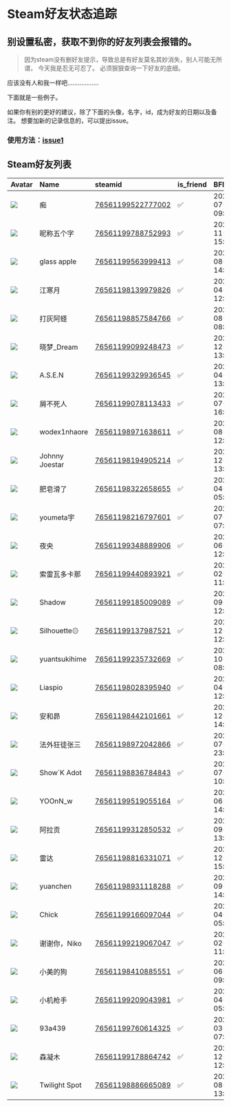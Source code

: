 # Steam好友状态追踪
## 别设置私密，获取不到你的好友列表会报错的。

> 因为steam没有删好友提示，导致总是有好友莫名其妙消失，别人可能无所谓，
> 今天我是忍无可忍了。 必须狠狠查询一下好友的底细。

应该没有人和我一样吧………………

下面就是一些例子。

如果你有别的更好的建议，除了下面的头像，名字，id，成为好友的日期以及备注。 想要加新的记录信息的，可以提出issue。

### 使用方法：[issue1](https://github.com/systemannounce/SteamFriends/issues/1)



## Steam好友列表
| Avatar                                                                            | Name           | steamid                                                                     | is_friend   | BFD                 | removed_time   | Remark   |
|:----------------------------------------------------------------------------------|:---------------|:----------------------------------------------------------------------------|:------------|:--------------------|:---------------|:---------|
| ![](https://avatars.steamstatic.com/f2d6c6c805ce9302e49733e3dc81abe92430abf0.jpg) | 痴              | [76561199522777002](https://steamcommunity.com/profiles/76561199522777002/) | ✅           | 2023-07-20 09:55:51 |                |          |
| ![](https://avatars.steamstatic.com/e1dde7fe207a397634580d4755f7890ccf24ddd7.jpg) | 昵称五个字          | [76561199788752993](https://steamcommunity.com/profiles/76561199788752993/) | ✅           | 2024-11-23 15:15:43 |                |          |
| ![](https://avatars.steamstatic.com/5e9d837072a931f1aa54f92200f885fec7767c78.jpg) | glass apple    | [76561199563999413](https://steamcommunity.com/profiles/76561199563999413/) | ✅           | 2025-08-09 14:11:54 |                |          |
| ![](https://avatars.steamstatic.com/278c8978d6987f486190170963d7b86c46084292.jpg) | 江寒月            | [76561198139979826](https://steamcommunity.com/profiles/76561198139979826/) | ✅           | 2025-04-24 12:59:52 |                |          |
| ![](https://avatars.steamstatic.com/14fa45d90d1774068441651602af9b2de61890b4.jpg) | 打灰阿蛏           | [76561198857584766](https://steamcommunity.com/profiles/76561198857584766/) | ✅           | 2023-08-21 08:43:35 |                |          |
| ![](https://avatars.steamstatic.com/3f5e9daea59216d7fe13df4e031d3537580e5e21.jpg) | 晓梦_Dream       | [76561199099248473](https://steamcommunity.com/profiles/76561199099248473/) | ✅           | 2023-12-09 13:11:52 |                |          |
| ![](https://avatars.steamstatic.com/ed334ef12fcaefdfb69c12c328c7280fdbf017d3.jpg) | A.S.E.N        | [76561199329936545](https://steamcommunity.com/profiles/76561199329936545/) | ✅           | 2024-04-12 13:53:47 |                |          |
| ![](https://avatars.steamstatic.com/6f92cef11feebc370f25eb6c0e36daff3379fa01.jpg) | 屑不死人           | [76561199078113433](https://steamcommunity.com/profiles/76561199078113433/) | ✅           | 2021-07-12 16:52:13 |                |          |
| ![](https://avatars.steamstatic.com/e5ef44d957eed050f65925083c0c563734e977c1.jpg) | wodex1nhaore   | [76561198971638611](https://steamcommunity.com/profiles/76561198971638611/) | ✅           | 2023-08-25 12:47:31 |                |          |
| ![](https://avatars.steamstatic.com/ce03b9a8c7f4f4f1dd8c9f88d84c1abdb1421638.jpg) | Johnny Joestar | [76561198194905214](https://steamcommunity.com/profiles/76561198194905214/) | ✅           | 2023-12-09 13:13:53 |                |          |
| ![](https://avatars.steamstatic.com/8b94dbac7af078bcf68b46ed7f07412615b59756.jpg) | 肥皂滑了           | [76561198322658655](https://steamcommunity.com/profiles/76561198322658655/) | ✅           | 2024-04-13 05:09:22 |                |          |
| ![](https://avatars.steamstatic.com/ae3624efee29ed79e60ee5643b93108c368dacc7.jpg) | youmeta宇       | [76561198216797601](https://steamcommunity.com/profiles/76561198216797601/) | ✅           | 2025-07-15 07:51:25 |                |          |
| ![](https://avatars.steamstatic.com/7077f4e83f66a62f922537e5cfd5987cdfdac8bb.jpg) | 夜央             | [76561199348889906](https://steamcommunity.com/profiles/76561199348889906/) | ✅           | 2025-06-16 12:39:22 |                |          |
| ![](https://avatars.steamstatic.com/2c18010a3d4bca2a7df1d3445f0e40244dd43688.jpg) | 索雷瓦多卡那         | [76561199440893921](https://steamcommunity.com/profiles/76561199440893921/) | ✅           | 2025-02-23 11:25:34 |                |          |
| ![](https://avatars.steamstatic.com/3e555224ae8683d9dc8fe4e053a9c3a77374ebcd.jpg) | Shadow         | [76561199185009089](https://steamcommunity.com/profiles/76561199185009089/) | ✅           | 2023-09-16 12:49:13 |                |          |
| ![](https://avatars.steamstatic.com/f67df7e8ec034e0c1dbe6bf6011ba079e561f08d.jpg) | Silhouette۞    | [76561199137987521](https://steamcommunity.com/profiles/76561199137987521/) | ✅           | 2024-12-08 12:42:29 |                |          |
| ![](https://avatars.steamstatic.com/dc966d7f5cb5154f2d5cbdb3bb0cd24b7084f46f.jpg) | yuantsukihime  | [76561199235732669](https://steamcommunity.com/profiles/76561199235732669/) | ✅           | 2024-10-07 08:52:15 |                |          |
| ![](https://avatars.steamstatic.com/5bbec8cc42033aca42d02a2c8e5b7a04daf39a5f.jpg) | Liaspio        | [76561198028395940](https://steamcommunity.com/profiles/76561198028395940/) | ✅           | 2025-04-24 12:28:31 |                |          |
| ![](https://avatars.steamstatic.com/70e4792b508267b87dfcf24e559ecbe7c483021d.jpg) | 安和昴            | [76561198442101661](https://steamcommunity.com/profiles/76561198442101661/) | ✅           | 2023-12-31 14:26:51 |                |          |
| ![](https://avatars.steamstatic.com/f46a7ef0f2d3cb1c5c83d33525b17924963b28d8.jpg) | 法外狂徒张三         | [76561198972042866](https://steamcommunity.com/profiles/76561198972042866/) | ✅           | 2025-07-06 23:39:35 |                |          |
| ![](https://avatars.steamstatic.com/042f139d03b688960e99d9d66c4c06a8a7dc6542.jpg) | Show`K Adot    | [76561198836784843](https://steamcommunity.com/profiles/76561198836784843/) | ✅           | 2025-07-15 10:49:57 |                |          |
| ![](https://avatars.steamstatic.com/b1964f3661bd8f8bfa4d2994b1317ccf12ca763e.jpg) | YOOnN_w        | [76561199519055164](https://steamcommunity.com/profiles/76561199519055164/) | ✅           | 2023-06-22 14:17:32 |                |          |
| ![](https://avatars.steamstatic.com/36ba15a7c51a90088c5c7d0a81ab68b5705b0fb2.jpg) | 阿拉贡            | [76561199312850532](https://steamcommunity.com/profiles/76561199312850532/) | ✅           | 2023-09-18 13:41:04 |                |          |
| ![](https://avatars.steamstatic.com/e18461ae75d48da93fc93022d0fcd2a8a332ec2e.jpg) | 雷达             | [76561198816331071](https://steamcommunity.com/profiles/76561198816331071/) | ✅           | 2024-12-14 15:20:51 |                |          |
| ![](https://avatars.steamstatic.com/fc5d8974fd3b0cd4519d382edd70e89172d6da5b.jpg) | yuanchen       | [76561198931118288](https://steamcommunity.com/profiles/76561198931118288/) | ✅           | 2023-09-06 14:14:06 |                |          |
| ![](https://avatars.steamstatic.com/694b257d11b8cbecb906329ef8132ddbde4e815a.jpg) | Chick          | [76561199166097044](https://steamcommunity.com/profiles/76561199166097044/) | ✅           | 2024-04-13 05:09:20 |                |          |
| ![](https://avatars.steamstatic.com/b3877044cdfff2ddb4288f670e0656064d9f1b2d.jpg) | 谢谢你，Niko       | [76561199219067047](https://steamcommunity.com/profiles/76561199219067047/) | ✅           | 2024-02-11 11:41:27 |                |          |
| ![](https://avatars.steamstatic.com/6dcaa80a7efa281d8c1bf2d34e1001b978722536.jpg) | 小美的狗           | [76561198410885551](https://steamcommunity.com/profiles/76561198410885551/) | ✅           | 2023-06-13 09:01:17 |                |          |
| ![](https://avatars.steamstatic.com/7e991c29a2959b17b296b08a38168183d8dc62c9.jpg) | 小机枪手           | [76561199209043981](https://steamcommunity.com/profiles/76561199209043981/) | ✅           | 2024-04-13 05:09:19 |                |          |
| ![](https://avatars.steamstatic.com/fef49e7fa7e1997310d705b2a6158ff8dc1cdfeb.jpg) | 93a439         | [76561199760614325](https://steamcommunity.com/profiles/76561199760614325/) | ✅           | 2025-03-26 07:59:04 |                |          |
| ![](https://avatars.steamstatic.com/3f5e9daea59216d7fe13df4e031d3537580e5e21.jpg) | 森凝木            | [76561199178864742](https://steamcommunity.com/profiles/76561199178864742/) | ✅           | 2024-12-08 12:46:45 |                |          |
| ![](https://avatars.steamstatic.com/58c40095bbc08b27a4e116f18021ede0960f11bb.jpg) | Twilight Spot  | [76561198886665089](https://steamcommunity.com/profiles/76561198886665089/) | ✅           | 2025-08-21 13:10:27 |                |          |